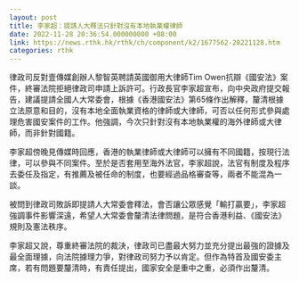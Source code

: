 ```yaml
---
layout: post
title: 李家超：提請人大釋法只針對沒有本地執業權律師
date: 2022-11-28 20:36:54.000000000 +08:00
link: https://news.rthk.hk/rthk/ch/component/k2/1677562-20221128.htm
categories: rthk
---
```


律政司反對壹傳媒創辦人黎智英聘請英國御用大律師Tim Owen抗辯《國安法》案件，終審法院拒絕律政司申請上訴許可。行政長官李家超宣布，向中央政府提交報告，建議提請全國人大常委會，根據《香港國安法》第65條作出解釋，釐清根據立法原意和目的，沒有本地全面執業資格的律師或大律師，可否以任何形式參與處理危害國安案件的工作。他強調，今次只針對沒有本地執業權的海外律師或大律師，而非針對國籍。

李家超傍晚見傳媒時回應，香港的執業律師或大律師可以擁有不同國籍，按現行法律，可以參與不同案件。至於是否套用至海外法官，李家超說，法官有制度及程序去委任及指定，有推薦及被任命的制度，也要經過品格審查等，兩者不能混為一談。 

被問到律政司敗訴即提請人大常委會釋法，會否讓公眾感覺「輸打贏要」，李家超強調事件影響深遠，希望人大常委會釐清法律問題，是符合香港利益、《國安法》規則及憲法秩序。

李家超又說，尊重終審法院的裁決，律政司已盡最大努力並充分提出最強的證據及最全面理據，向法院據理力爭，對律政司努力予以肯定。但作為特首及國安委主席，若有問題要釐清時，有責任提出，國家安全是重中之重，必須作出釐清。

